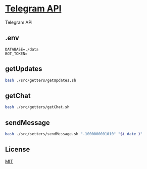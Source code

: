 # [Telegram API](https://core.telegram.org/bots/api)

Telegram API

## .env

```
DATABASE=./data
BOT_TOKEN=

```

## getUpdates

```sh
bash ./src/getters/getUpdates.sh
```

## getChat

```sh
bash ./src/getters/getChat.sh
```

## sendMessage

```sh
bash ./src/setters/sendMessage.sh "-1000000001010" "$( date )"
```

## License

[MIT](./LICENSE)
